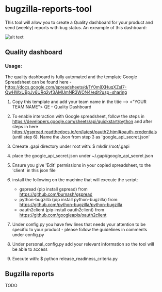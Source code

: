 # bugzilla-reports-tool

This tool will allow you to create a Quality dashboard for your product and send (weekly) reports with bug status.
An exeample of this dashboard:

![alt text](https://github.com/RazTamir/bugzilla-reports-tool/blob/master/pics/Screenshot%20from%202019-09-16%2017-07-19.png)

## Quality dashboard
### Usage:
The quality dashboard is fully automated and the template Google Spreadsheet can be found here - https://docs.google.com/spreadsheets/d/1Y0m8XHuqXZsI7-QwHWxUBpJv6URq2yf3AMUmNR3WON4/edit?usp=sharing

1. Copy this template and add your team name in the titie --> <"YOUR TEAM NAME"> QE - Quality Dashboard

2. To enable interaction with Google spreadsheet, follow the steps in https://developers.google.com/sheets/api/quickstart/python and after steps in here https://gspread.readthedocs.io/en/latest/oauth2.html#oauth-credentials (until step 6). 
Name the Json from step 3 as 'google_api_secret.json'
3. Creeate .gapi directory under root with: $ mkdir /root/.gapi
5. place the google_api_secret.json under ~/.gapi/google_api_secret.json
6. Ensure you give 'Edit' permissions in your copied spreadsheet, to the 'client' in this json file
7. install the following on the machine that will execute the script:
   - gspread (pip install gspread) from https://github.com/burnash/gspread 
   - python-bugzilla (pip install python-bugzilla) from https://github.com/python-bugzilla/python-bugzilla 
   - oauth2client (pip install oauth2client) from https://github.com/googleapis/oauth2client
8. Under config.py you have few lines that needs your attention to be specific to your product - please follow the guidelines in comments under config.py
9. Under personal_config.py add your relevant information so the tool will be able to access
10. Execute with: $ python release_readiness_criteria.py

## Bugzilla reports
TODO

